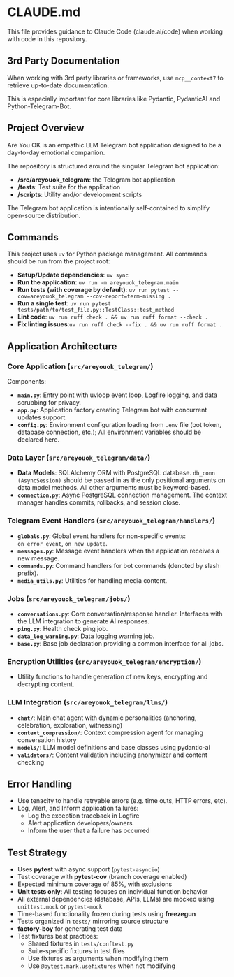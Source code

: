 # CLAUDE.md

This file provides guidance to Claude Code (claude.ai/code) when working with code in this repository.

## 3rd Party Documentation

When working with 3rd party libraries or frameworks, use `mcp__context7` to retrieve up-to-date documentation.

This is especially important for core libraries like Pydantic, PydanticAI and Python-Telegram-Bot.

## Project Overview

Are You OK is an empathic LLM Telegram bot application designed to be a day-to-day emotional companion.

The repository is structured around the singular Telegram bot application:
- **/src/areyouok_telegram**: the Telegram bot application
- **/tests**: Test suite for the application
- **/scripts**: Utility and/or development scripts

The Telegram bot application is intentionally self-contained to simplify open-source distribution.

## Commands

This project uses `uv` for Python package management. All commands should be run from the project root:

- **Setup/Update dependencies**: `uv sync`
- **Run the application**: `uv run -m areyouok_telegram.main`
- **Run tests (with coverage by default)**: `uv run pytest --cov=areyouok_telegram --cov-report=term-missing .`
- **Run a single test**: `uv run pytest tests/path/to/test_file.py::TestClass::test_method`
- **Lint code**: `uv run ruff check . && uv run ruff format --check .`
- **Fix linting issues**:`uv run ruff check --fix . && uv run ruff format .`

## Application Architecture

### Core Application (`src/areyouok_telegram/`)
Components:
- **`main.py`**: Entry point with uvloop event loop, Logfire logging, and data scrubbing for privacy.
- **`app.py`**: Application factory creating Telegram bot with concurrent updates support.
- **`config.py`**: Environment configuration loading from `.env` file (bot token, database connection, etc.); All environment variables should be declared here.

### Data Layer (`src/areyouok_telegram/data/`)
- **Data Models**: SQLAlchemy ORM with PostgreSQL database. `db_conn (AsyncSession)` should be passed in as the only positional arguments on data model methods. All other arguments must be keyword-based.
- **`connection.py`**: Async PostgreSQL connection management. The context manager handles commits, rollbacks, and session close.

### Telegram Event Handlers (`src/areyouok_telegram/handlers/`)
- **`globals.py`**: Global event handlers for non-specific events: `on_error_event`, `on_new_update`.
- **`messages.py`**: Message event handlers when the application receives a new message.
- **`commands.py`**: Command handlers for bot commands (denoted by slash prefix).
- **`media_utils.py`**: Utilities for handling media content.

### Jobs (`src/areyouok_telegram/jobs/`)
- **`conversations.py`**: Core conversation/response handler. Interfaces with the LLM integration to generate AI responses.
- **`ping.py`**: Health check ping job.
- **`data_log_warning.py`**: Data logging warning job.
- **`base.py`**: Base job declaration providing a common interface for all jobs.

### Encryption Utilities (`src/areyouok_telegram/encryption/`)
- Utility functions to handle generation of new keys, encrypting and decrypting content.

### LLM Integration (`src/areyouok_telegram/llms/`)
- **`chat/`**: Main chat agent with dynamic personalities (anchoring, celebration, exploration, witnessing)
- **`context_compression/`**: Context compression agent for managing conversation history
- **`models/`**: LLM model definitions and base classes using pydantic-ai
- **`validators/`**: Content validation including anonymizer and content checking

## Error Handling

- Use tenacity to handle retryable errors (e.g. time outs, HTTP errors, etc).
- Log, Alert, and Inform application failures:
  - Log the exception traceback in Logfire
  - Alert application developers/owners
  - Inform the user that a failure has occurred

## Test Strategy
- Uses **pytest** with async support (`pytest-asyncio`)
- Test coverage with **pytest-cov** (branch coverage enabled)
- Expected minimum coverage of 85%, with exclusions
- **Unit tests only**: All testing focuses on individual function behavior
- All external dependencies (database, APIs, LLMs) are mocked using `unittest.mock` or `pytest-mock`
- Time-based functionality frozen during tests using **freezegun**
- Tests organized in `tests/` mirroring source structure
- **factory-boy** for generating test data
- Test fixtures best practices:
  - Shared fixtures in `tests/conftest.py`
  - Suite-specific fixtures in test files
  - Use fixtures as arguments when modifying them
  - Use `@pytest.mark.usefixtures` when not modifying
